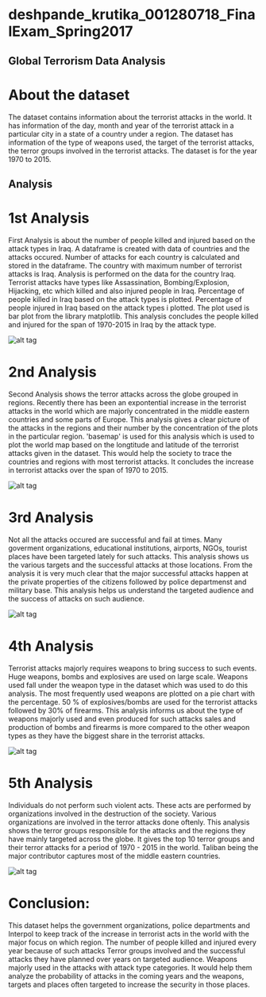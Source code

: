 # deshpande_krutika_001280718_FinalExam_Spring2017

## Global Terrorism Data Analysis

# About the dataset
The dataset contains information about the terrorist attacks in the world.
It has information of the day, month and year of the terrorist attack in a particular city in a state of a country under a region.
The dataset has information of the type of weapons used, the target of the terrorist attacks, the terror groups involved in the
terrorist attacks.
The dataset is for the year 1970 to 2015.


## Analysis 

# 1st Analysis

First Analysis is about the number of people killed and injured based on the attack types in Iraq.
A dataframe is created with data of countries and the attacks occured.
Number of attacks for each country is calculated and stored in the dataframe.
The country with maximum number of terrorist attacks is Iraq.
Analysis is performed on the data for the country Iraq.
Terrorist attacks have types like Assassination, Bombing/Explosion, Hijacking, etc which killed and also injured people in Iraq.
Percentage of people killed in Iraq based on the attack types is plotted.
Percentage of people injured in Iraq based on the attack types i plotted.
The plot used is bar plot from the library matplotlib.
This analysis concludes the people killed and injured for the span of 1970-2015 in Iraq by the attack type. 

![alt tag](https://github.com/krutikad15/deshpande_krutika_001280718_FinalExam_Spring2017/blob/master/Final/Extras/1stAnalysis.PNG)


# 2nd Analysis

Second Analysis shows the terror attacks across the globe grouped in regions.
Recently there has been an expontential increase in the terrorist attacks in the world which are majorly concentrated in the
middle eastern countries and some parts of Europe.
This analysis gives a clear picture of the attacks in the regions and their number by the concentration of the plots in the particular region.
'basemap' is used for this analysis which is used to plot the world map based on the longtitude and latitude of the terrorist attacks given in the dataset.
This would help the society to trace the countries and regions with most terrorist attacks.
It concludes the increase in terrorist attacks over the span of 1970 to 2015.

![alt tag](https://github.com/krutikad15/deshpande_krutika_001280718_FinalExam_Spring2017/blob/master/Final/Extras/2ndAnalysis.PNG)


# 3rd Analysis

Not all the attacks occured are successful and fail at times.
Many goverment organizations, educational institutions, airports, NGOs, tourist places have been targeted lately for such attacks.
This analysis shows us the various targets and the successful attacks at those locations.
From the analysis it is very much clear that the major successful attacks happen at the private properties of the citizens followed by police departmenst and military base.
This analysis helps us understand the targeted audience and the success of attacks on such audience.

![alt tag](https://github.com/krutikad15/deshpande_krutika_001280718_FinalExam_Spring2017/blob/master/Final/Extras/3rdAnalysis.PNG)

# 4th Analysis

Terrorist attacks majorly requires weapons to bring success to such events. Huge weapons, bombs and explosives are used on large scale.
Weapons used fall under the weapon type in the dataset which was used to do this analysis.
The most frequently used weapons are plotted on a pie chart with the percentage.
50 % of explosives/bombs are used for the terrorist attacks followed by 30% of firearms.
This analysis informs us about the type of weapons majorly used and even produced for such attacks
sales and production of bombs and firearms is more compared to the other weapon types as they have the biggest share in the terrorist attacks.

![alt tag](https://github.com/krutikad15/deshpande_krutika_001280718_FinalExam_Spring2017/blob/master/Final/Extras/4thAnalysis.PNG)

# 5th Analysis

Individuals do not perform  such violent acts. These acts are performed by organizations involved in the destruction of the society.
Various organizations are involved in the terror attacks done oftenly.
This analysis shows the terror groups responsible for the attacks and the regions they have mainly targeted across the globe.
It gives the top 10 terror groups and their terror attacks for a period of 1970 - 2015 in the world.
Taliban being the major contributor captures most of the middle eastern countries.

![alt tag](https://github.com/krutikad15/deshpande_krutika_001280718_FinalExam_Spring2017/blob/master/Final/Extras/5th%20Analysis.PNG)


# Conclusion:
This dataset helps the government organizations, police departments and Interpol to keep track of the increase in terrorist acts in the world with the major focus on which region.
The number of people killed and injured every year because of such attacks
Terror groups involved and the successful attacks they have planned over years on targeted audience.
Weapons majorly used in the attacks with attack type categories.
It would help them analyze the probability of attacks in the coming years and the weapons, targets and places often targeted to increase the security in those places.




